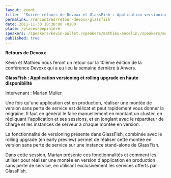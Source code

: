 ```yaml
---
layout: event
title:  "Soirée retours de Devoxx et GlassFish : Application versioning et rolling upgrade en haute disponibilité"
permalink: /rencontres/retour-devoxx-glassfish
date: 2011-11-30 18:30:00 +0200
place: /places/pepiniere
speakers: /speakers/kevin-pollet,/speakers/mathieu-ancelin,/speakers/marian-muller
published: true
---
```


**Retours de Devoxx**

Kévin et Mathieu nous feront un retour sur la 10ième édition de la conférence Devoxx qui a eu lieu la semaine dernière à Anvers.

**GlassFish : Application versioning et rolling upgrade en haute disponibilité**

Intervenant : Marian Muller

Une fois qu'une application est en production, réaliser une montée de version sans perte de service est délicat et peut rapidement vous donner la migraine. Il faut en général le faire manuellement en montant un cluster, en répliquant l'application et ses sessions, et en jonglant avec le répartiteur de charge et les instances de serveur à chaque montée en version.

La fonctionnalité de versioning présente dans GlassFish, combinée avec le rolling upgrade (en early preview) permet de réaliser cette montée en version sans perte de service sur une instance stand-alone de GlassFish.

Dans cette session, Marian présente ces fonctionnalités et comment les utiliser pour réaliser une montée en version d'application en production sans perte de service, en utilisant exclusivement les services offerts par GlassFish.